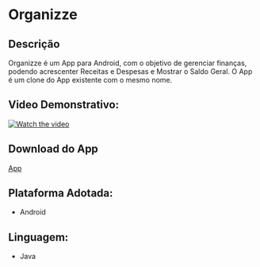 # Organizze

## Descrição
Organizze é um App para Android, com o objetivo de gerenciar finanças, podendo acrescenter Receitas e Despesas e Mostrar o Saldo Geral. O App é um clone do App existente com o mesmo nome.

## Video Demonstrativo:
[![Watch the video](https://i.imgur.com/vKb2F1B.png)](https://youtu.be/xJkoYh3ZSu8)

## Download do App
[App](https://drive.google.com/file/d/1NO1c9aECHgZGTMSOJv71RorXIk3bI41A/view?usp=sharing)

## Plataforma Adotada: 
  - Android

## Linguagem: 
  - Java
